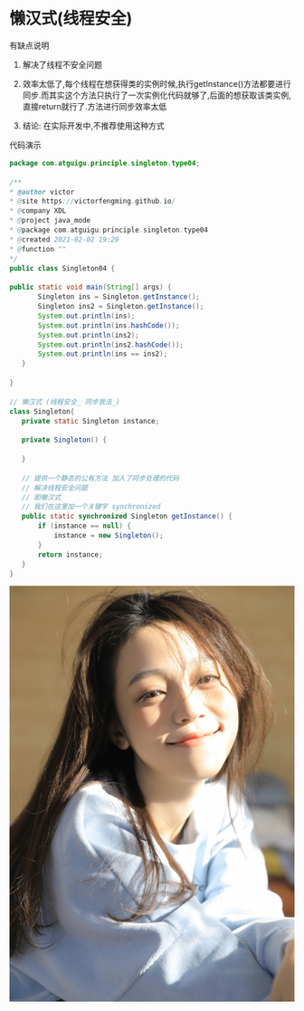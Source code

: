 
 
 # 懒汉式(线程安全)
 
 有缺点说明
 
 1. 解决了线程不安全问题
 
 2. 效率太低了,每个线程在想获得类的实例时候,执行getInstance()方法都要进行同步.而其实这个方法只执行了一次实例化代码就够了,后面的想获取该类实例,直接return就行了.方法进行同步效率太低
 
 3. 结论: 在实际开发中,不推荐使用这种方式
 
 
 代码演示
 
 ```java
package com.atguigu.principle.singleton.type04;

/**
 * @author victor
 * @site https://victorfengming.github.io/
 * @company XDL
 * @project java_mode
 * @package com.atguigu.principle.singleton.type04
 * @created 2021-02-02 19:29
 * @function ""
 */
public class Singleton04 {

public static void main(String[] args) {
        Singleton ins = Singleton.getInstance();
        Singleton ins2 = Singleton.getInstance();
        System.out.println(ins);
        System.out.println(ins.hashCode());
        System.out.println(ins2);
        System.out.println(ins2.hashCode());
        System.out.println(ins == ins2);
    }

}

// 懒汉式 (线程安全_ 同步放法_)
class Singleton{
    private static Singleton instance;

    private Singleton() {

    }

    // 提供一个静态的公有方法 加入了同步处理的代码
    // 解决线程安全问题
    // 即懒汉式
    // 我们在这里加一个关键字 synchronized
    public static synchronized Singleton getInstance() {
        if (instance == null) {
            instance = new Singleton();
        }
        return instance;
    }
}

```
 
 
 
  ![](./img/mm/meizi32.jpg)    
